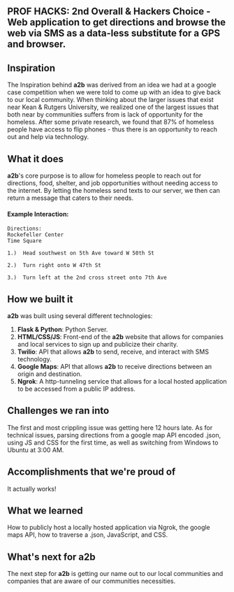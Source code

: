 ## PROF HACKS: 2nd Overall & Hackers Choice - Web application to get directions and browse the web via SMS as a data-less substitute for a GPS and browser.

## Inspiration
The Inspiration behind <b>a2b</b> was derived from an idea we had at a google case competition when we were told to come up with an idea to give back to our local community. When thinking about the larger issues that exist near Kean & Rutgers University, we realized one of the largest issues that both near by communities suffers from is lack of opportunity for the homeless. After some private research, we found that 87% of homeless people have access to flip phones - thus there is an opportunity to reach out and help via technology. 

## What it does
<b>a2b</b>'s core purpose is to allow for homeless people to reach out for directions, food, shelter, and job opportunities without needing access to the internet. By letting the homeless send texts to our server, we then can return a message that caters to their needs. 

#### Example Interaction:
```
Directions:
Rockefeller Center
Time Square
```

```
1.)  Head southwest on 5th Ave toward W 50th St

2.)  Turn right onto W 47th St

3.)  Turn left at the 2nd cross street onto 7th Ave
```

## How we built it
<b>a2b</b> was built using several different technologies: 

1. **Flask & Python**: Python Server. 
2. **HTML/CSS/JS**: Front-end of the <b>a2b</b> website that allows for companies and local services to sign up and publicize their charity.
3. **Twilio**: API that allows <b>a2b</b> to send, receive, and interact with SMS technology.
4. **Google Maps**: API that allows <b>a2b</b> to receive directions between an origin and destination.  
5. **Ngrok**: A http-tunneling service that allows for a local hosted application to be accessed from a public IP address.  

## Challenges we ran into
The first and most crippling issue was getting here 12 hours late. As for technical issues, parsing directions from a google map API encoded .json, using JS and CSS for the first time, as well as switching from Windows to Ubuntu at 3:00 AM.  

## Accomplishments that we're proud of
It actually works!

## What we learned
How to publicly host a locally hosted application via Ngrok, the google maps API, how to traverse a .json, JavaScript, and CSS.

## What's next for a2b
The next step for <b>a2b</b> is getting our name out to our local communities and companies that are aware of our communities necessities.  

